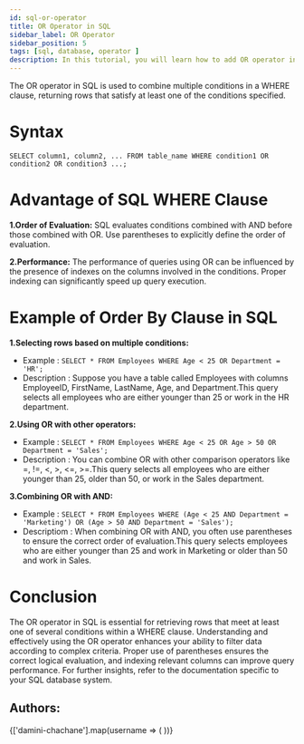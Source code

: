 ```yaml
---
id: sql-or-operator
title: OR Operator in SQL
sidebar_label: OR Operator
sidebar_position: 5
tags: [sql, database, operator ]
description: In this tutorial, you will learn how to add OR operator in the query to get desired output.
---
```


The OR operator in SQL is used to combine multiple conditions in a WHERE clause, returning rows that satisfy at least one of the conditions specified. 

# Syntax 
`SELECT column1, column2, ... FROM table_name WHERE condition1 OR condition2 OR condition3 ...;`

# Advantage of SQL WHERE Clause

**1.Order of Evaluation:**
SQL evaluates conditions combined with AND before those combined with OR. Use parentheses to explicitly define the order of evaluation.

**2.Performance:**
The performance of queries using OR can be influenced by the presence of indexes on the columns involved in the conditions. Proper indexing can significantly speed up query execution.

# Example of Order By Clause in SQL

**1.Selecting rows based on multiple conditions:**
- Example : `SELECT * FROM Employees WHERE Age < 25 OR Department = 'HR';`
- Description : Suppose you have a table called Employees with columns EmployeeID, FirstName, LastName, Age, and Department.This query selects all employees who are either younger than 25 or work in the HR department.

**2.Using OR with other operators:**
- Example : `SELECT * FROM Employees WHERE Age < 25 OR Age > 50 OR Department = 'Sales';`
- Description : You can combine OR with other comparison operators like =, !=, <, >, <=, >=.This query selects all employees who are either younger than 25, older than 50, or work in the Sales department.

**3.Combining OR with AND:**
- Example : `SELECT * FROM Employees WHERE (Age < 25 AND Department = 'Marketing') OR (Age > 50 AND Department = 'Sales');`
- Descriptiom : When combining OR with AND, you often use parentheses to ensure the correct order of evaluation.This query selects employees who are either younger than 25 and work in Marketing or older than 50 and work in Sales.

# Conclusion
The OR operator in SQL is essential for retrieving rows that meet at least one of several conditions within a WHERE clause. Understanding and effectively using the OR operator enhances your ability to filter data according to complex criteria. Proper use of parentheses ensures the correct logical evaluation, and indexing relevant columns can improve query performance. For further insights, refer to the documentation specific to your SQL database system.


## Authors:

<div style={{display: 'flex', flexWrap: 'wrap', justifyContent: 'space-between', gap: '10px'}}>
  {['damini-chachane'].map(username => (
    <Author key={username} username={username} />
  ))}
</div>